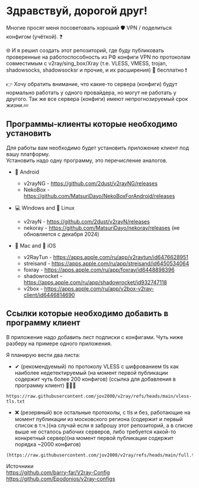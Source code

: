 # Здравствуй, дорогой друг!  
Многие просят меня посоветовать хороший 🛡️ VPN / поделиться конфигом (учёткой). ❓  
  
🌐 И я решил создать этот репозиторий, где буду публиковать проверенные на работоспособность из РФ конфиги VPN по протоколам совместимым с v2ray/sing_box/Xray (т.е. VLESS, VMESS, trojan, shadowsocks, shadowsocksr и прочие, и их расширения) 💯 бесплатно ❗  
  
👉 Хочу обратить внимание, что какие-то сервера (конфиги) будут нормально работать у одного провайдера, но могут не работать у другого. Так же все сервера (конфиги) имеют непрогнозируемый срок жизни.💤 

## Программы-клиенты которые необходимо установить  
Для работы вам необходимо будет установить приложение клиент под вашу платформу.  
Установить надо одну программу, это перечисление аналогов.  
  
- 🤖 Android  
  - v2rayNG - https://github.com/2dust/v2rayNG/releases  
  - NekoBox - https://github.com/MatsuriDayo/NekoBoxForAndroid/releases  

- 💻 Windows and 🐧 Linux  
  - v2rayN - https://github.com/2dust/v2rayN/releases  
  - nekoray - https://github.com/MatsuriDayo/nekoray/releases (не обновляется с декабря 2024)  

- 🍎 Mac and 📱 iOS  
  - v2RayTun - https://apps.apple.com/ru/app/v2raytun/id6476628951  
  - streisand - https://apps.apple.com/ru/app/streisand/id6450534064  
  - foxray - https://apps.apple.com/ru/app/foxray/id6448898396  
  - shadowrocket - https://apps.apple.com/ru/app/shadowrocket/id932747118  
  - v2box - https://apps.apple.com/ru/app/v2box-v2ray-client/id6446814690  


## Ссылки которые необходимо добавить в программу клиент
В приложение надо добавить лист подписки с конфигами. Чуть ниже разберу на примере одного приложения.  
  
Я планирую вести два листа:
- ✔ (рекомендуемый) по протоколу VLESS с шифрованием tls как наиболее недетектируемый
  (на момент первой публикации содержит чуть более 200 конфигов)
  (ссылка для добавления в программу клиент) 🔻🔻🔻  
```
https://raw.githubusercontent.com/jov2000/v2ray/refs/heads/main/vless-tls.txt
```
- ❌ (резервный) все остальные протоколы, с tls и без, работающие на момент публикации из московского региона (содержит и первый список в т.ч.)(на случай если я заброшу этот репозиторий, а в списке выше не осталось рабочих серверов, либо требуется какой-то конкретный сервер)(на момент первой публикации содержит порядка ~2000 конфигов) 
```
(https://raw.githubusercontent.com/jov2000/v2ray/refs/heads/main/full.txt)
```


Источники  
https://github.com/barry-far/V2ray-Config  
https://github.com/Epodonios/v2ray-configs  
